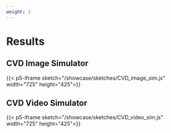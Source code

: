 ```yaml
---
weight: 3
---
```

# Results
## CVD Image Simulator
{{< p5-iframe sketch="/showcase/sketches/CVD_image_sim.js" width="725" height="425">}}

## CVD Video Simulator
{{< p5-iframe sketch="/showcase/sketches/CVD_video_sim.js" width="725" height="425">}}
